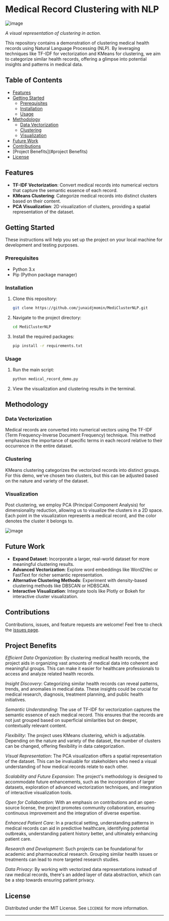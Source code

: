 

# Medical Record Clustering with NLP

![image](https://github.com/junaidjmomin/MediClusterNLP/assets/121440706/58b25665-47a9-4404-98fa-90c3925aa1fd)
 
*A visual representation of clustering in action.*

This repository contains a demonstration of clustering medical health records using Natural Language Processing (NLP). By leveraging techniques like TF-IDF for vectorization and KMeans for clustering, we aim to categorize similar health records, offering a glimpse into potential insights and patterns in medical data.

## Table of Contents

- [Features](#features)
- [Getting Started](#getting-started)
  - [Prerequisites](#prerequisites)
  - [Installation](#installation)
  - [Usage](#usage)
- [Methodology](#methodology)
  - [Data Vectorization](#data-vectorization)
  - [Clustering](#clustering)
  - [Visualization](#visualization)
- [Future Work](#future-work)
- [Contributions](#contributions)
- [Project Benefits](#project Benefits)
- [License](#license)

## Features

- **TF-IDF Vectorization**: Convert medical records into numerical vectors that capture the semantic essence of each record.
- **KMeans Clustering**: Categorize medical records into distinct clusters based on their content.
- **PCA Visualization**: 2D visualization of clusters, providing a spatial representation of the dataset.

## Getting Started

These instructions will help you set up the project on your local machine for development and testing purposes.

### Prerequisites

- Python 3.x
- Pip (Python package manager)

### Installation

1. Clone this repository:
   ```bash
   git clone https://github.com/junaidjmomin/MediClusterNLP.git
   ```
2. Navigate to the project directory:
   ```bash
   cd MediClusterNLP
   ```
3. Install the required packages:
   ```bash
   pip install -r requirements.txt
   ```

### Usage

1. Run the main script:
   ```bash
   python medical_record_demo.py
   ```

2. View the visualization and clustering results in the terminal.

## Methodology

### Data Vectorization

Medical records are converted into numerical vectors using the TF-IDF (Term Frequency-Inverse Document Frequency) technique. This method emphasizes the importance of specific terms in each record relative to their occurrence in the entire dataset.

### Clustering

KMeans clustering categorizes the vectorized records into distinct groups. For this demo, we've chosen two clusters, but this can be adjusted based on the nature and variety of the dataset.

### Visualization

Post clustering, we employ PCA (Principal Component Analysis) for dimensionality reduction, allowing us to visualize the clusters in a 2D space. Each point in the visualization represents a medical record, and the color denotes the cluster it belongs to.

![image](https://github.com/junaidjmomin/MediClusterNLP/assets/121440706/64d45b3d-b826-4f49-a05f-c616507d0250)


## Future Work

- **Expand Dataset**: Incorporate a larger, real-world dataset for more meaningful clustering results.
- **Advanced Vectorization**: Explore word embeddings like Word2Vec or FastText for richer semantic representation.
- **Alternative Clustering Methods**: Experiment with density-based clustering methods like DBSCAN or HDBSCAN.
- **Interactive Visualization**: Integrate tools like Plotly or Bokeh for interactive cluster visualization.

## Contributions

Contributions, issues, and feature requests are welcome! Feel free to check the [issues page](https://github.com/junaidjmomin/Medical-Record-Clustering-NLP-Demo/issues).

## Project Benefits

*Efficient Data Organization*: By clustering medical health records, the project aids in organizing vast amounts of medical data into coherent and meaningful groups. This can make it easier for healthcare professionals to access and analyze related health records.

*Insight Discovery*: Categorizing similar health records can reveal patterns, trends, and anomalies in medical data. These insights could be crucial for medical research, diagnosis, treatment planning, and public health initiatives.

*Semantic Understanding*: The use of TF-IDF for vectorization captures the semantic essence of each medical record. This ensures that the records are not just grouped based on superficial similarities but on deeper, contextually relevant content.

*Flexibility*: The project uses KMeans clustering, which is adjustable. Depending on the nature and variety of the dataset, the number of clusters can be changed, offering flexibility in data categorization.

*Visual Representation*: The PCA visualization offers a spatial representation of the dataset. This can be invaluable for stakeholders who need a visual understanding of how medical records relate to each other.

*Scalability and Future Expansion*: The project's methodology is designed to accommodate future enhancements, such as the incorporation of larger datasets, exploration of advanced vectorization techniques, and integration of interactive visualization tools.

*Open for Collaboration*: With an emphasis on contributions and an open-source license, the project promotes community collaboration, ensuring continuous improvement and the integration of diverse expertise.

*Enhanced Patient Care*: In a practical setting, understanding patterns in medical records can aid in predictive healthcare, identifying potential outbreaks, understanding patient history better, and ultimately enhancing patient care.

*Research and Development*: Such projects can be foundational for academic and pharmaceutical research. Grouping similar health issues or treatments can lead to more targeted research studies.

*Data Privacy*: By working with vectorized data representations instead of raw medical records, there's an added layer of data abstraction, which can be a step towards ensuring patient privacy.

## License

Distributed under the MIT License. See `LICENSE` for more information.

---


